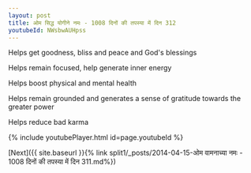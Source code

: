 ```yaml
---
layout: post
title: ओम सिद्ध योगीने नमः - 1008 दिनों की तपस्या में दिन 312
youtubeId: NWsbwAUHpss
---
```

 
 
Helps get goodness, bliss and peace and God's blessings
 
Helps remain focused, help generate inner energy 
 
Helps boost physical and mental health 
 
Helps remain grounded and generates a sense of gratitude towards the greater power 
 
Helps reduce bad karma
 
 
 
 


{% include youtubePlayer.html id=page.youtubeId %}
 
[Next]({{ site.baseurl }}{% link  split1/_posts/2014-04-15-ओम वामनाच्या नमः - 1008 दिनों की तपस्या में दिन 311.md%})
 

